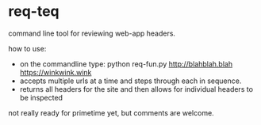 # req-teq

command line tool for reviewing web-app headers.

how to use:

- on the commandline type: python req-fun.py http://blahblah.blah https://winkwink.wink
- accepts multiple urls at a time and steps through each in sequence.
- returns all headers for the site and then allows for individual headers to be inspected

not really ready for primetime yet, but comments are welcome.
